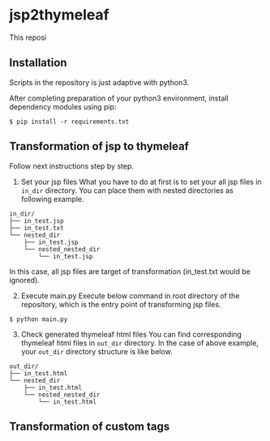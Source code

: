 # jsp2thymeleaf
This reposi

## Installation
Scripts in the repository is just adaptive with python3.

After completing preparation of your python3 environment, install dependency modules using pip:
```
$ pip install -r requirements.txt
```

## Transformation of jsp to thymeleaf
Follow next instructions step by step.
1. Set your jsp files
  What you have to do at first is to set your all jsp files in `in_dir` directory.
  You can place them with nested directories as following example.
  ```
  in_dir/
  ├── in_test.jsp
  ├── in_test.txt
  └── nested_dir
      ├── in_test.jsp
      └── nested_nested_dir
          └── in_test.jsp
  ```
  In this case, all jsp files are target of transformation (in_test.txt would be ignored).

2. Execute main.py
  Execute below command in root directory of the repository, which is the entry point of transforming jsp files.
  ```
  $ python main.py
  ```

3. Check generated thymeleaf html files
  You can find corresponding thymeleaf html files in `out_dir` directory.
  In the case of above example, your `out_dir` directory structure is like below.
  ```
  out_dir/
  ├── in_test.html
  └── nested_dir
      ├── in_test.html
      └── nested_nested_dir
          └── in_test.html
  ```

## Transformation of custom tags

